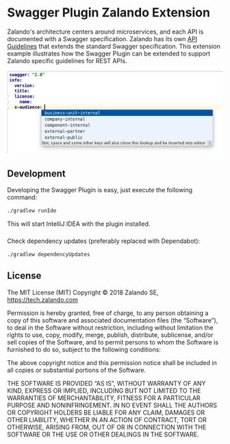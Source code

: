 # Swagger Plugin Zalando Extension
Zalando's architecture centers around microservices, and each API is documented with a Swagger specification. Zalando has its own [API Guidelines](https://opensource.zalando.com/restful-api-guidelines) that extends the standard Swagger specification. This extension example illustrates how the Swagger Plugin can be extended to support Zalando specific guidelines for REST APIs.

![Zalando Extension (x-audience)](https://github.com/zalando/intellij-swagger/blob/master/docs/extensions-zalando.png?raw=true)

## Development

Developing the Swagger Plugin is easy, just execute the following command:

```sh
./gradlew runIde
```

This will start IntelliJ IDEA with the plugin installed.

###
Check dependency updates (preferably replaced with Dependabot):

```sh
./gradlew dependencyUpdates
```

## License
The MIT License (MIT) Copyright © 2018 Zalando SE, https://tech.zalando.com

Permission is hereby granted, free of charge, to any person obtaining a copy of this software and associated documentation files (the “Software”), to deal in the Software without restriction, including without limitation the rights to use, copy, modify, merge, publish, distribute, sublicense, and/or sell copies of the Software, and to permit persons to whom the Software is furnished to do so, subject to the following conditions:

The above copyright notice and this permission notice shall be included in all copies or substantial portions of the Software.

THE SOFTWARE IS PROVIDED “AS IS”, WITHOUT WARRANTY OF ANY KIND, EXPRESS OR IMPLIED, INCLUDING BUT NOT LIMITED TO THE WARRANTIES OF MERCHANTABILITY, FITNESS FOR A PARTICULAR PURPOSE AND NONINFRINGEMENT. IN NO EVENT SHALL THE AUTHORS OR COPYRIGHT HOLDERS BE LIABLE FOR ANY CLAIM, DAMAGES OR OTHER LIABILITY, WHETHER IN AN ACTION OF CONTRACT, TORT OR OTHERWISE, ARISING FROM, OUT OF OR IN CONNECTION WITH THE SOFTWARE OR THE USE OR OTHER DEALINGS IN THE SOFTWARE.
